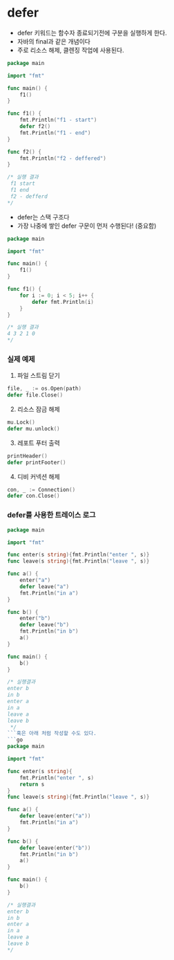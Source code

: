 # defer
- defer 키워드는 함수자 종료되기전에 구분을 실행하게 한다.
- 자바의 final과 같은 개념이다
- 주로 리소스 해제, 클렌징 작업에 사용된다.
```go
package main

import "fmt"

func main() {
	f1()
}

func f1() {
	fmt.Println("f1 - start")
	defer f2()
	fmt.Println("f1 - end")
}

func f2() {
	fmt.Println("f2 - deffered")
}

/* 실행 결과
 f1 start
 f1 end
 f2 - defferd
*/
```

- defer는 스택 구조다
- 가장 나중에 쌓인 defer 구문이 먼저 수행된다! (중요함)
```go
package main

import "fmt"

func main() {
	f1()
}

func f1() {
	for i := 0; i < 5; i++ {
		defer fmt.Println(i)
    }
}

/* 실행 결과
4 3 2 1 0
*/
```

### 실제 예제
1. 파일 스트림 닫기
```go
file, _ := os.Open(path)
defer file.Close()
```
2. 리소스 잠금 해제
```go
mu.Lock()
defer mu.unlock()
```
3. 레포트 푸터 출력
```go
printHeader()
defer printFooter()
```
4. 디비 커넥션 해제
```go
con, _ := Connection()
defer con.Close()
```

### defer를 사용한 트레이스 로그
```go
package main

import "fmt"

func enter(s string){fmt.Println("enter ", s)}
func leave(s string){fmt.Println("leave ", s)}

func a() {
	enter("a")
	defer leave("a")
	fmt.Println("in a")
}

func b() {
	enter("b")
	defer leave("b")
	fmt.Println("in b")
	a()
}

func main() {
	b()
}

/* 실행결과
enter b
in b
enter a
in a
leave a
leave b
 */
```혹은 아래 처럼 작성할 수도 있다.
```go
package main

import "fmt"

func enter(s string){
    fmt.Println("enter ", s)
    return s
}
func leave(s string){fmt.Println("leave ", s)}

func a() {
    defer leave(enter("a"))
    fmt.Println("in a")
}

func b() {
    defer leave(enter("b"))
    fmt.Println("in b")
    a()
}

func main() {
    b()
}

/* 실행결과
enter b
in b
enter a
in a
leave a
leave b
*/
```